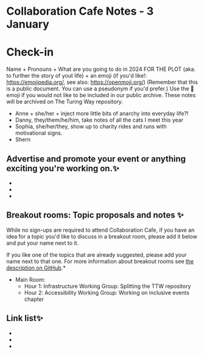 # Collaboration Cafe Notes - 3 January

# Check-in

Name + Pronouns + What are you going to do in 2024 FOR THE PLOT (aka. to further the story of yout life) + an emoji (if you'd like!: https://emojipedia.org/, see also: https://openmoji.org/)
(Remember that this is a public document. You can use a pseudonym if you'd prefer.) Use the 🤫 emoji if you would not like to be included in our public archive. These notes will be archived on The Turing Way repository.

* Anne + she/her + inject more little bits of anarchy into everyday life?!
* Danny, they/them/he/him, take notes of all the cats I meet this year
* Sophia, she/her/they, show up to charity rides and runs with motivational signs.
* Shern

## Advertise and promote your event or anything exciting you're working on.✨
*
*
*

## Breakout rooms: Topic proposals and notes ✨
While no sign-ups are required to attend Collaboration Cafe, if you have an idea for a topic you'd like to discuss in a breakout room, please add it below and put your name next to it.

If you like one of the topics that are already suggested, please add your name next to that one. For more information about breakout rooms see [the description on GitHub](https://github.com/alan-turing-institute/the-turing-way/blob/main/project_management/online-collaboration-cafe.md#breakout-rooms).*

- Main Room:
    * Hour 1: Infrastructure Working Group: Splitting the TTW repository
    * Hour 2: Accessibility Working Group: Working on inclusive events chapter

## Link list✨
*
*
*
